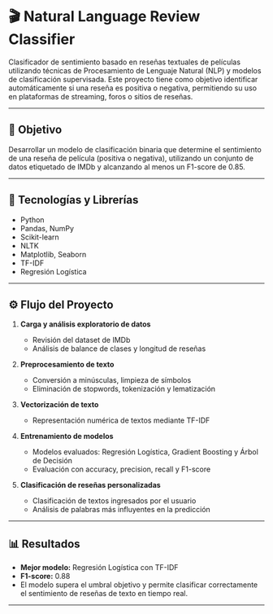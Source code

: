 # 🎬 Natural Language Review Classifier

Clasificador de sentimiento basado en reseñas textuales de películas utilizando técnicas de Procesamiento de Lenguaje Natural (NLP) y modelos de clasificación supervisada. Este proyecto tiene como objetivo identificar automáticamente si una reseña es positiva o negativa, permitiendo su uso en plataformas de streaming, foros o sitios de reseñas.

---

## 🎯 Objetivo

Desarrollar un modelo de clasificación binaria que determine el sentimiento de una reseña de película (positiva o negativa), utilizando un conjunto de datos etiquetado de IMDb y alcanzando al menos un F1-score de 0.85.

---

## 🧰 Tecnologías y Librerías

- Python  
- Pandas, NumPy  
- Scikit-learn  
- NLTK  
- Matplotlib, Seaborn  
- TF-IDF  
- Regresión Logística

---

## ⚙️ Flujo del Proyecto

1. **Carga y análisis exploratorio de datos**  
   - Revisión del dataset de IMDb  
   - Análisis de balance de clases y longitud de reseñas

2. **Preprocesamiento de texto**  
   - Conversión a minúsculas, limpieza de símbolos  
   - Eliminación de stopwords, tokenización y lematización

3. **Vectorización de texto**  
   - Representación numérica de textos mediante TF-IDF

4. **Entrenamiento de modelos**  
   - Modelos evaluados: Regresión Logística, Gradient Boosting y Árbol de Decisión  
   - Evaluación con accuracy, precision, recall y F1-score

5. **Clasificación de reseñas personalizadas**  
   - Clasificación de textos ingresados por el usuario  
   - Análisis de palabras más influyentes en la predicción

---

## 📊 Resultados

- **Mejor modelo:** Regresión Logística con TF-IDF  
- **F1-score:** 0.88  
- El modelo supera el umbral objetivo y permite clasificar correctamente el sentimiento de reseñas de texto en tiempo real.

---

